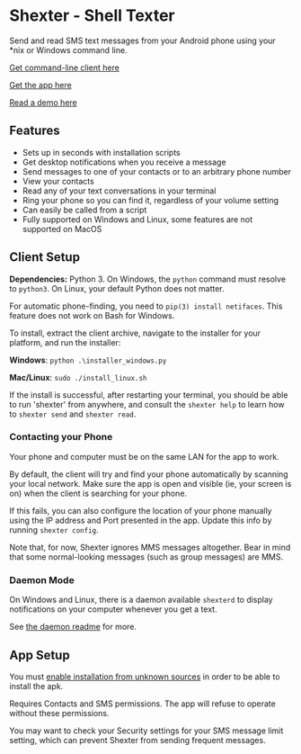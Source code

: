 # Shexter - Shell Texter

Send and read SMS text messages from your Android phone using your \*nix or Windows command line. 

[Get command-line client here](https://github.com/tetchel/shexter-client/raw/master/shexter_client.zip)

[Get the app here](https://github.com/tetchel/shexter-client/raw/master/shexter.apk)

[Read a demo here](https://github.com/tetchel/shexter-client/blob/master/demo.md)

## Features
- Sets up in seconds with installation scripts
- Get desktop notifications when you receive a message
- Send messages to one of your contacts or to an arbitrary phone number
- View your   contacts
- Read any of your text conversations in your terminal
- Ring your phone so you can find it, regardless of your volume setting
- Can easily be called from a script
- Fully supported on Windows and Linux, some features are not supported on MacOS

## Client Setup

**Dependencies:** Python 3. On Windows, the `python` command must resolve to `python3`. On Linux, your default Python does not matter. 

For automatic phone-finding, you need to `pip(3) install netifaces`. This feature does not work on Bash for Windows.

To install, extract the client archive, navigate to the installer for your platform, and run the installer:

**Windows**:   `python .\installer_windows.py` 

**Mac/Linux**: `sudo ./install_linux.sh`

If the install is successful, after restarting your terminal, you should be able to run 'shexter' from anywhere, and consult the `shexter help` to learn how to `shexter send` and `shexter read`.

### Contacting your Phone
Your phone and computer must be on the same LAN for the app to work.

By default, the client will try and find your phone automatically by scanning your local network. Make sure the app is open and visible (ie, your screen is on) when the client is searching for your phone.

If this fails, you can also configure the location of your phone manually using the IP address and Port presented in the app. Update this info by running `shexter config`.

Note that, for now, Shexter ignores MMS messages altogether. Bear in mind that some normal-looking messages (such as group messages) are MMS.

### Daemon Mode
On Windows and Linux, there is a daemon available `shexterd` to display notifications on your computer whenever you get a text.

See [the daemon readme](https://github.com/tetchel/shexter-client/blob/master/daemon-readme.md) for more.

## App Setup

You must [enable installation from unknown sources](http://www.androidcentral.com/allow-app-installs-unknown-sources) in order to be able to install the apk.

Requires Contacts and SMS permissions. The app will refuse to operate without these permissions.

You may want to check your Security settings for your SMS message limit setting, which can prevent Shexter from sending frequent messages.

